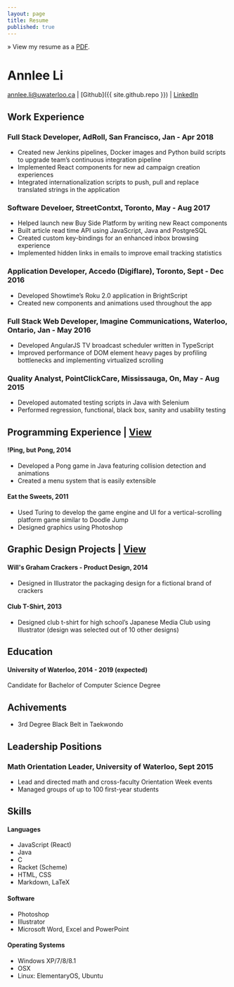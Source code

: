 ```yaml
---
layout: page
title: Resume
published: true
---
```


&raquo; View my resume as a [PDF](http://bit.ly/annleeResume).

# Annlee Li
<a href="mailto:annlee.li@uwaterloo.ca">annlee.li@uwaterloo.ca</a> | 
[Github]({{ site.github.repo }}) | [LinkedIn](https://ca.linkedin.com/in/annleeli)

## Work Experience
### Full Stack Developer, AdRoll, San Francisco, Jan - Apr 2018
- Created new Jenkins pipelines, Docker images and Python build scripts to upgrade team’s continuous integration pipeline 
- Implemented React components for new ad campaign creation experiences 
- Integrated internationalization scripts to push, pull and replace translated strings in the application

### Software Develoer, StreetContxt, Toronto, May - Aug 2017
- Helped launch new Buy Side Platform by writing new React components 
- Built article read time API using JavaScript, Java and PostgreSQL
- Created custom key-bindings for an enhanced inbox browsing experience 
- Implemented hidden links in emails to improve email tracking statistics

### Application Developer, Accedo (Digiflare), Toronto,	Sept - Dec 2016
-	Developed Showtime’s Roku 2.0 application in BrightScript
- Created new components and animations used throughout the app 

### Full Stack Web Developer, Imagine Communications, Waterloo, Ontario, Jan - May 2016
- Developed AngularJS TV broadcast scheduler written in TypeScript
- Improved performance of DOM element heavy pages by profiling bottlenecks and implementing virtualized scrolling 

### Quality Analyst, PointClickCare, Mississauga, On, May - Aug 2015	
- Developed automated testing scripts in Java with Selenium 
- Performed regression, functional, black box, sanity and usability testing

## Programming Experience | [View](/portfolio/#programs)
#### !Ping, but Pong, 2014
- Developed a Pong game in Java featuring collision detection and animations
- Created a menu system that is easily extensible 

#### Eat the Sweets, 2011
- Used Turing to develop the game engine and UI for a vertical-scrolling platform game similar to Doodle Jump
- Designed graphics using Photoshop

## Graphic Design Projects | [View](/portfolio/#graphics)
#### Will's Graham Crackers - Product Design, 2014
- Designed in Illustrator the packaging design for a fictional brand of crackers

#### Club T-Shirt, 2013
- Designed club t-shirt for high school’s Japanese Media Club using Illustrator (design was selected out of 10 other designs)

## Education
#### University of Waterloo, 2014 - 2019 (expected)
Candidate for Bachelor of Computer Science Degree

## Achivements
- 3rd Degree Black Belt in Taekwondo

## Leadership Positions
### Math Orientation Leader, University of Waterloo, Sept 2015	
- Lead and directed math and cross-faculty Orientation Week events
- Managed groups of up to 100 first-year students

## Skills
#### Languages
- JavaScript (React)
- Java
- C
- Racket (Scheme)
- HTML, CSS
- Markdown, LaTeX

#### Software
- Photoshop
- Illustrator
- Microsoft Word, Excel and PowerPoint

#### Operating Systems
- Windows XP/7/8/8.1
- OSX 
- Linux: ElementaryOS, Ubuntu

